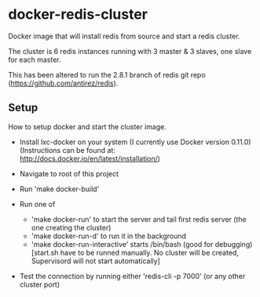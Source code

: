 # docker-redis-cluster

Docker image that will install redis from source and start a redis cluster.

The cluster is 6 redis instances running with 3 master & 3 slaves, one slave for each master.

This has been altered to run the  2.8.1 branch of redis git repo (https://github.com/antirez/redis).



## Setup

How to setup docker and start the cluster image.

- Install lxc-docker on your system (I currently use Docker version 0.11.0) (Instructions can be found at: http://docs.docker.io/en/latest/installation/)
- Navigate to root of this project
- Run 'make docker-build'
- Run one of
  
  - 'make docker-run' to start the server and tail first redis server (the one creating the cluster)
  - 'make docker-run-d' to run it in the background
  - 'make docker-run-interactive' starts /bin/bash (good for debugging) [start.sh have to be runned manually. No cluster will be created, Supervisord will not start automatically]

- Test the connection by running either 'redis-cli -p 7000' (or any other cluster port)
